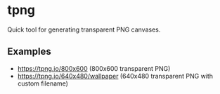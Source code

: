 # tpng

Quick tool for generating transparent PNG canvases.

## Examples

* https://tpng.io/800x600 (800x600 transparent PNG)
* https://tpng.io/640x480/wallpaper (640x480 transparent PNG with custom filename)
